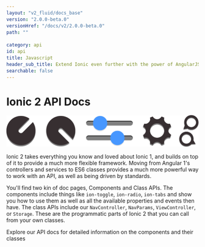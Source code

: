 ```yaml
---
layout: "v2_fluid/docs_base"
version: "2.0.0-beta.0"
versionHref: "/docs/v2/2.0.0-beta.0"
path: ""

category: api
id: api
title: Javascript
header_sub_title: Extend Ionic even further with the power of AngularJS
searchable: false
---
```


# Ionic 2 API Docs

<img class="section-header" src="/img/docs/api-intro-header.png" />


Ionic 2 takes everything you know and loved about Ionic 1, and builds on top of it to provide a much more flexible framework. Moving from Angular 1's controllers and services to ES6 classes provides a much more powerful way to work with an API, as well as being driven by standards.

You'll find two kin of doc pages, Components and Class APIs. The components include things like `ion-toggle`, `ion-radio`, `ion-tabs` and show you how to use them as well as all the available properties and events then have. The class APIs include our `NavController`, `NavParams`, `ViewController`, or `Storage`. These are the programmatic parts of Ionic 2 that you can call from your own classes.

Explore our API docs for detailed information on the components and their classes
